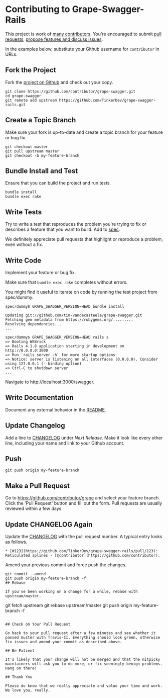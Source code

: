 # Contributing to Grape-Swagger-Rails

This project is work of [many contributors](https://github.com/TinkerDev/grape-swagger-rails/graphs/contributors).
You're encouraged to submit [pull requests](https://github.com/TinkerDev/grape-swagger-rails/pulls),
[propose features and discuss issues](https://github.com/TinkerDev/grape-swagger-rails/issues).

In the examples below, substitute your Github username for `contributor` in URLs.

## Fork the Project

Fork the [project on Github](https://github.com/TinkerDev/grape-swagger-rails) and check out your copy.

```
git clone https://github.com/contributor/grape-swagger.git
cd grape-swagger
git remote add upstream https://github.com/TinkerDev/grape-swagger-rails.git
```

## Create a Topic Branch

Make sure your fork is up-to-date and create a topic branch for your feature or bug fix.

```
git checkout master
git pull upstream master
git checkout -b my-feature-branch
```

## Bundle Install and Test

Ensure that you can build the project and run tests.

```
bundle install
bundle exec rake
```

## Write Tests

Try to write a test that reproduces the problem you're trying to fix or describes a feature that you want to build.
Add to [spec](spec).

We definitely appreciate pull requests that highlight or reproduce a problem, even without a fix.

## Write Code

Implement your feature or bug fix.

Make sure that `bundle exec rake` completes without errors.

You might find it useful to iterate on code by running the test project from spec/dummy.

```
spec/dummy$ GRAPE_SWAGGER_VERSION=HEAD bundle install

Updating git://github.com/tim-vandecasteele/grape-swagger.git
Fetching gem metadata from https://rubygems.org/.........
Resolving dependencies...
...

spec/dummy$ GRAPE_SWAGGER_VERSION=HEAD rails s
=> Booting WEBrick
=> Rails 4.1.8 application starting in development on http://0.0.0.0:3000
=> Run `rails server -h` for more startup options
=> Notice: server is listening on all interfaces (0.0.0.0). Consider using 127.0.0.1 (--binding option)
=> Ctrl-C to shutdown server
...
```

Navigate to http://localhost:3000/swagger.

## Write Documentation

Document any external behavior in the [README](README.md).

## Update Changelog

Add a line to [CHANGELOG](CHANGELOG.md) under *Next Release*.
Make it look like every other line, including your name and link to your Github account.

## Push

```
git push origin my-feature-branch
```

## Make a Pull Request

Go to https://github.com/contributor/grape and select your feature branch.
Click the 'Pull Request' button and fill out the form. Pull requests are usually reviewed within a few days.

## Update CHANGELOG Again

Update the [CHANGELOG](CHANGELOG.md) with the pull request number. A typical entry looks as follows.

```
* [#123](https://github.com/TinkerDev/grape-swagger-rails/pull/123): Reticulated splines - [@contributor](https://github.com/contributor).
```

Amend your previous commit and force push the changes.

```
git commit --amend
git push origin my-feature-branch -f
## Rebase

If you've been working on a change for a while, rebase with upstream/master.

```
git fetch upstream
git rebase upstream/master
git push origin my-feature-branch -f
```

## Check on Your Pull Request

Go back to your pull request after a few minutes and see whether it passed muster with Travis-CI. Everything should look green, otherwise fix issues and amend your commit as described above.

## Be Patient

It's likely that your change will not be merged and that the nitpicky maintainers will ask you to do more, or fix seemingly benign problems. Hang on there!

## Thank You

Please do know that we really appreciate and value your time and work. We love you, really.
